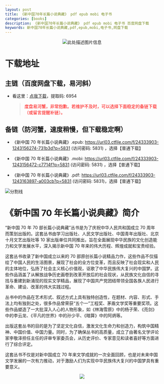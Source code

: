 ```yaml
---
layout: post
title: 《新中国70年长篇小说典藏》 pdf epub mobi 电子书
categories: [books]
description: 《新中国70年长篇小说典藏》 pdf epub mobi 电子书 百度网盘下载
keywords: 新中国70年长篇小说典藏,pdf,epub,mobi,电子书,网盘下载
---
```


<div align="center"><img src="http://qweree.cn/wp-content/uploads/2024/05/PixPin_2024-05-08_23-44-34-tuya.webp" alt="此处描述图片信息"></div>

# 下载地址

## 主链（百度网盘下载，易河斜）

- 看这里：[点我下载](https://pan.baidu.com/s/1qZRtufNxueSwGGkzsLIB5A?pwd=6954)，提取码: 6954

  > <p style="color:red" >度盘易河蟹，非常抱歉。若维护不及时，可以选择下面稳定的备链下载（或留言提醒补链）。</p>

## 备链（防河蟹，速度稍慢，但下载稳定啊）

- 《新中国 70 年长篇小说典藏》.epub: <https://url03.ctfile.com/f/24333903-1243156274-731b3d?p=5831> (访问密码: 5831) ，选择【普通下载】

- 《新中国 70 年长篇小说典藏》.mobi: <https://url03.ctfile.com/f/24333903-1243156472-c7714f?p=5831> (访问密码: 5831) ，选择【普通下载】

- 《新中国 70 年长篇小说典藏》.pdf: <https://url03.ctfile.com/f/24333903-1243163897-a003cb?p=5831> (访问密码: 5831)，选择【普通下载】

![分割线](https://pic.imgdb.cn/item/6612476468eb935713c85291.gif)

# 《新中国 70 年长篇小说典藏》简介

“新中国 70 年 70 部长篇小说典藏”丛书是为了庆祝中华人民共和国成立 70 周年而策划出版的。这套丛书由学习出版社、人民文学出版社、中国青年出版社、北京十月文艺出版社等 10 家出版单位共同推出，旨在全面展现中华民族的文化创造能力和文学发展水平，深入揭示新中国 70 年来的伟大历程、辉煌成就和宝贵经验。

这套丛书收录了新中国成立以来的 70 部原创长篇小说精品力作，这些作品不仅描绘了中国人民的生活图景，展现了社会的全方位变革，而且反映了社会现实和人民的主体地位，弘扬了社会主义核心价值观，讴歌了中华民族伟大复兴的中国梦。这些作品涵盖了从解放战争历史画卷到改革开放后的社会现状，从民族文化自信的寻找与重建到新涌现的现实文学精品，展现了中国共产党团结带领全国各族人民进行革命、建设、改革的伟大实践过程。

丛书中的作品在艺术形式、叙述方式上具有独特创造性，在题材、内容、形式、手法上均有独到之处，很多作品曾荣获“五个一”工程奖、茅盾文学奖等重要奖项。这些作品塑造了一大批深入人心的人物形象，如《林海雪原》中的杨子荣、《亮剑》中的李云龙、《平凡的世界》中的孙少平、《暗算》中的阿炳等。

出版这套丛书的目的是为了坚定文化自信，激发文化生命力和创造力，构筑中国精神、中国价值、中国力量。同时，为了确保丛书的高质量，成立了由著名文学评论家李敬泽担任主任的评审专家委员会，从历史评价、专家意见和读者喜好等方面进行了综合评定。

这套丛书不仅是对新中国成立 70 年来文学成就的一次全面回顾，也是对未来中国文学发展的一次有力推动，对于激励人们为实现中华民族伟大复兴的中国梦具有重要意义。

<div align="center"><img src="https://pic.imgdb.cn/item/661a35e868eb93571333b3c3.gif"/></div>
